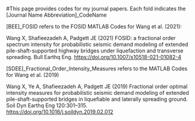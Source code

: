 #This page provides codes for my journal papers. Each fold indicates the [Journal Name Abbreviation]_CodeName

[BEE]_FOSID refers to the FOSID MATLAB Codes for Wang et al. (2021):

Wang X, Shafieezadeh A, Padgett JE (2021) FOSID: a fractional order spectrum intensity for probabilistic seismic demand modeling of extended pile-shaft-supported highway bridges under liquefaction and transverse spreading. Bull Earthq Eng. https://doi.org/10.1007/s10518-021-01082-4


[SDEE]_Fractional_Order_Intensity_Measures refers to the MATLAB Codes for Wang et al. (2019)

Wang X, Ye A, Shafieezadeh A, Padgett JE (2019) Fractional order optimal intensity measures for probabilistic seismic demand modeling of extended pile-shaft-supported bridges in liquefiable and laterally spreading ground. Soil Dyn Earthq Eng 120:301–315. https://doi.org/10.1016/j.soildyn.2019.02.012

